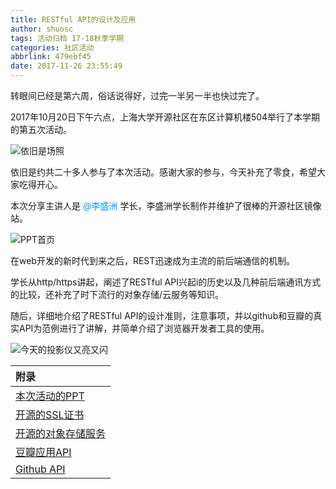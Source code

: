 ```yaml
---
title: RESTful API的设计及应用
author: shuosc
tags: 活动归档 17-18秋季学期
categories: 社区活动
abbrlink: 479ebf45
date: 2017-11-26 23:55:49
---
```

转眼间已经是第六周，俗话说得好，过完一半另一半也快过完了。

2017年10月20日下午六点，上海大学开源社区在东区计算机楼504举行了本学期的第五次活动。

![依旧是场照](/img/17秋/5.1.jpg)

依旧是约共二十多人参与了本次活动。感谢大家的参与，今天补充了零食，希望大家吃得开心。

本次分享主讲人是 <font color=#0099ff> @李盛洲 </font> 学长，李盛洲学长制作并维护了很棒的开源社区镜像站。

![PPT首页](/img/17秋/5.2.jpg)

<!--more-->

在web开发的新时代到来之后，REST迅速成为主流的前后端通信的机制。

学长从http/https讲起，阐述了RESTful API兴起i的历史以及几种前后端通讯方式的比较，还补充了时下流行的对象存储/云服务等知识。

随后，详细地介绍了RESTful API的设计准则，注意事项，并以github和豆瓣的真实API为范例进行了讲解，并简单介绍了浏览器开发者工具的使用。

![今天的投影仪又亮又闪](/img/17秋/5.3.jpg)

| 附录 |
| :------- |
|[本次活动的PPT](https://github.com/shuopensourcecommunity/meta-OSC/raw/master/activities/2017/autumn/week6/RESTful%20API.pptx)|
|[开源的SSL证书](https://letsencrypt.org)|
|[开源的对象存储服务](https://minio.io)|
|[豆瓣应用API](https://developers.douban.com/wiki/?title=guide)|
|[Github API](https://developer.github.com/v3)|